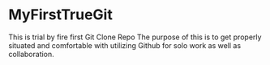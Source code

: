 # MyFirstTrueGit
This is trial by fire first Git Clone Repo
The purpose of this is to get properly situated and comfortable with utilizing Github for solo work as well as collaboration.  
